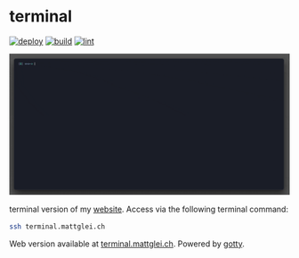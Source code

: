 # terminal

[![deploy](https://github.com/gleich/terminal/actions/workflows/deploy.yml/badge.svg)](https://github.com/gleich/terminal/actions/workflows/deploy.yml)
[![build](https://github.com/gleich/terminal/actions/workflows/build.yml/badge.svg)](https://github.com/gleich/terminal/actions/workflows/build.yml)
[![lint](https://github.com/gleich/terminal/actions/workflows/lint.yml/badge.svg)](https://github.com/gleich/terminal/actions/workflows/lint.yml)

![demo gif](./demo.gif)

terminal version of my [website](https://mattglei.ch). Access via the following terminal command:

```bash
ssh terminal.mattglei.ch
```

Web version available at [terminal.mattglei.ch](https://terminal.mattglei.ch). Powered by [gotty](https://github.com/sorenisanerd/gotty/tree/master).
